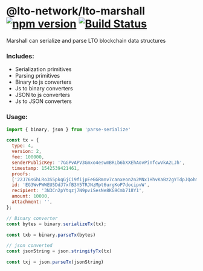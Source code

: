 # @lto-network/lto-marshall [![npm version](https://badge.fury.io/js/%40lto-network%2Flto-marshall.svg)](https://badge.fury.io/js/%40lto-network%2Flto-marshall) [![Build Status](https://travis-ci.com/ltonetwork/lto-marshall.svg?branch=master)](https://travis-ci.com/ltonetwork/lto-marshall)

Marshall can serialize and parse LTO blockchain data structures

### Includes:
- Serialization primitives
- Parsing primitives
- Binary to js converters
- Js to binary converters
- JSON to js converters
- Js to JSON converters

### Usage:
```javascript
import { binary, json } from 'parse-serialize'

const tx = {
  type: 4,
  version: 2,
  fee: 100000,
  senderPublicKey: '7GGPvAPV3Gmxo4eswmBRLb6bXXEhAovPinfcwVkA2LJh',
  timestamp: 1542539421461,
  proofs:
  ['22J76sGhLRo3S5pkqGjCi9fijpEeGGRmnv7canxeon2n2MNx1HhvKaBz2gYTdpJQohmUusRKR3yoCAHptRnJ1Fwe'],
  id: 'EG3WvPWWEU5DdJ7xfB3Y5TRJNzMpt6urgKoP7docipvW',
  recipient: '3N3Cn2pYtqzj7N9pviSesNe8KG9Cmb718Y1',
  amount: 10000,
  attachment: '',
};

// Binary converter
const bytes = binary.serializeTx(tx);

const txb = binary.parseTx(bytes)

// json converted
const jsonString = json.stringifyTx(tx)

const txj = json.parseTx(jsonString)

```
